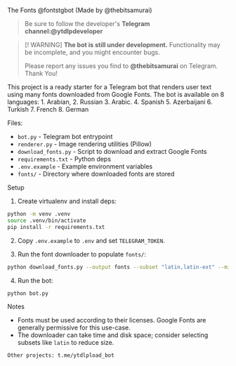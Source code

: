 The Fonts @fontstgbot (Made by @thebitsamurai)

> Be sure to follow the developer's **Telegram channel:@ytdlpdeveloper**

> [! WARNING]
> **The bot is still under development.** Functionality may be incomplete, and you might encounter bugs.
> 
> Please report any issues you find to **@thebitsamurai** on Telegram. Thank You!

This project is a ready starter for a Telegram bot that renders user text using many fonts downloaded from Google Fonts. The bot is available on 8 languages: 1. Arabian, 2. Russian 3. Arabic. 4. Spanish 5. Azerbaijani 6. Turkish 7. French 8. German 

Files:
- `bot.py` - Telegram bot entrypoint
- `renderer.py` - Image rendering utilities (Pillow)
- `download_fonts.py` - Script to download and extract Google Fonts
- `requirements.txt` - Python deps
- `.env.example` - Example environment variables
- `fonts/` - Directory where downloaded fonts are stored

Setup

1. Create virtualenv and install deps:

```bash
python -m venv .venv
source .venv/bin/activate
pip install -r requirements.txt
```

2. Copy `.env.example` to `.env` and set `TELEGRAM_TOKEN`.

3. Run the font downloader to populate `fonts/`:

```bash
python download_fonts.py --output fonts --subset "latin,latin-ext" --min_quality ttf
```

4. Run the bot:

```bash
python bot.py
```

Notes
- Fonts must be used according to their licenses. Google Fonts are generally permissive for this use-case.
- The downloader can take time and disk space; consider selecting subsets like `latin` to reduce size.

```bash
Other projects: t.me/ytdlpload_bot
```

